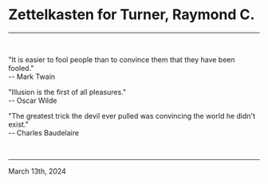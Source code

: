 # Zettelkasten for Turner, Raymond C.

---

<br>


"It is easier to fool people than to convince them that they have been fooled."\
  -- Mark Twain

"Illusion is the first of all pleasures."\
  -- Oscar Wilde

"The greatest trick the devil ever pulled was convincing the world he didn't exist."\
  -- Charles Baudelaire
 

</br>

---
March 13th, 2024
